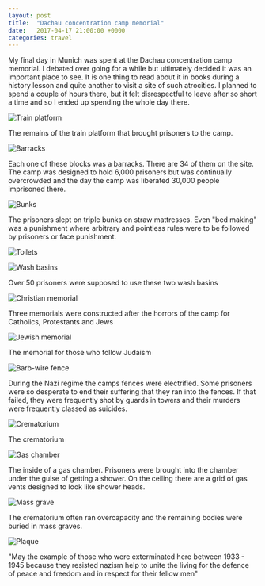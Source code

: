 ```yaml
---
layout: post
title:  "Dachau concentration camp memorial"
date:   2017-04-17 21:00:00 +0000
categories: travel
---
```

My final day in Munich was spent at the Dachau concentration camp memorial. I debated over going for a while but ultimately decided it was an important place to see. It is one thing to read about it in books during a history lesson and quite another to visit a site of such atrocities. I planned to spend a couple of hours there, but it felt disrespectful to leave after so short a time and so I ended up spending the whole day there.

![Train platform][train_platform]

The remains of the train platform that brought prisoners to the camp.

![Barracks][barracks]

Each one of these blocks was a barracks. There are 34 of them on the site. The camp was designed to hold 6,000 prisoners but was continually overcrowded and the day the camp was liberated 30,000 people imprisoned there.

![Bunks][bunks]

The prisoners slept on triple bunks on straw mattresses. Even "bed making" was a punishment where arbitrary and pointless rules were to be followed by prisoners or face punishment.

![Toilets][toilets]

![Wash basins][wash_basins]

Over 50 prisoners were supposed to use these two wash basins

![Christian memorial][christian_memorial]

Three memorials were constructed after the horrors of the camp for Catholics, Protestants and Jews

![Jewish memorial][jewish_memorial]

The memorial for those who follow Judaism

![Barb-wire fence][fence]

During the Nazi regime the camps fences were electrified. Some prisoners were so desperate to end their suffering that they ran into the fences. If that failed, they were frequently shot by guards in towers and their murders were frequently classed as suicides.

![Crematorium][crematorium]

The crematorium

![Gas chamber][gas_chamber]

The inside of a gas chamber. Prisoners were brought into the chamber under the guise of getting a shower. On the ceiling there are a grid of gas vents designed to look like shower heads.

![Mass grave][mass_grave]

The crematorium often ran overcapacity and the remaining bodies were buried in mass graves.

![Plaque][plaque]

"May the example of those who were exterminated here between 1933 - 1945 because they resisted nazism help to unite the living for the defence of peace and freedom and in respect for their fellow men"

[train_platform]: /images/posts/2017-04-17-dachau-concentration-camp-memorial/DSC01797.jpg
[barracks]: /images/posts/2017-04-17-dachau-concentration-camp-memorial/DSC01800.jpg
[bunks]: /images/posts/2017-04-17-dachau-concentration-camp-memorial/DSC01803.jpg
[toilets]: /images/posts/2017-04-17-dachau-concentration-camp-memorial/DSC01808.jpg
[wash_basins]: /images/posts/2017-04-17-dachau-concentration-camp-memorial/DSC01809.jpg
[christian_memorial]: /images/posts/2017-04-17-dachau-concentration-camp-memorial/DSC01810.jpg
[jewish_memorial]: /images/posts/2017-04-17-dachau-concentration-camp-memorial/DSC01812.jpg
[fence]: /images/posts/2017-04-17-dachau-concentration-camp-memorial/DSC01816.jpg
[crematorium]: /images/posts/2017-04-17-dachau-concentration-camp-memorial/DSC01820.jpg
[gas_chamber]: /images/posts/2017-04-17-dachau-concentration-camp-memorial/DSC01824.jpg
[mass_grave]: /images/posts/2017-04-17-dachau-concentration-camp-memorial/DSC01830.jpg
[plaque]: /images/posts/2017-04-17-dachau-concentration-camp-memorial/DSC01833.jpg
